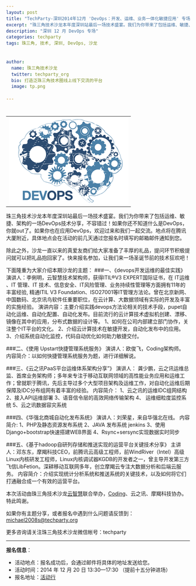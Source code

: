 ```yaml
---
layout: post
title: "TechParty-深圳2014年12月 'DevOps：开发、运维、业务一体化敏捷应用' 专场"
excerpt: "珠三角技术沙龙本年度深圳站最后一场技术盛宴。我们为你带来了包括运维、敏捷、架构的一场DevOps技术分享，不容错过！如果你还不知道什么是DevOps，你就out了。如果你也在应用DevOps，欢迎过来和我们一起交流。地点将在腾讯大厦附近，具体地点会在活动的前几天通过您报名时填写的邮箱邮件通知到您。"
description: "深圳 12 月 DevOps 专场"
categories: techparty
tags: 珠三角, 技术, 深圳, DevOps, 沙龙


author:
  name: 珠三角技术沙龙
  twitter: techparty_org
  bio: 打造泛珠三角技术圈线上线下交流的平台
  image: tp.png

---
```

<h1>
</h2>
<table> 
<tr> 
<td><img src="/img/20141204-devops.png"/></td> 
</tr> 
</table>

珠三角技术沙龙本年度深圳站最后一场技术盛宴。我们为你带来了包括运维、敏捷、架构的一场DevOps技术分享，不容错过！如果你还不知道什么是DevOps，你就out了。如果你也在应用DevOps，欢迎过来和我们一起交流。地点将在腾讯大厦附近，具体地点会在活动的前几天通过您报名时填写的邮箱邮件通知到您。

除此之外，沙龙一直以来的真爱友商们给大家准备了丰厚的礼品，提问环节积极提问就可以把礼品抱回家了。快来报名参加，让我们来一场圣诞节前的技术狂欢吧！

下面隆重为大家介绍本期沙龙的主题：
###一、《devops开发运维的最佳实践》
   演讲人：李俐明，云智慧技术架构师，获得ITIL®V3 EXPERT国际证书，在 IT运维 、IT 管理、IT 技术、信息安全、IT风险管理、业务持续性管理等方面拥有11年的丰富经验, 精通ITIL V3 Foundation、ISO27001等IT管理方法论。曾在北京新网、中国数码、北京讯鸟软件任重要职位，在云计算、大数据领域有实际的开发及丰富的实施经验。
   演讲内容：主要介绍实践devops方法论相关的技术手段，pupet自动化运维、自动化配置、自动化发布。目前流行的云计算技术虚拟机创建、漂移、镜像在其中的应用，分布式数据的设计等。
1、如何在公司内部建立部门协作，关注整个IT平台的文化。
2、介绍云计算技术在敏捷开发，自动化发布中的应用。
3、介绍系统自动化监控，代码自动优化如何助力敏捷交付。

###二、《使用 Upstart快捷管理系统服务》
  演讲人：欧俊飞，Coding架构师。
内容简介：以如何快捷管理系统服务为题，进行详细解说。

###三、《云之讯PaaS平台运维体系架构分享”》
  演讲人： 龚少鹏，云之讯运维总监、首席业务架构师；多年来专注于移动互联网领域的高性能业务应用和运维工作；曾就职于腾讯，先后主导过多个大型项目架构及运维工作，对自动化运维后期保障及IDC分布组网有着丰富的经验。
内容简介：
1、云之讯的运维IDC组网结构
2、接入API运维部署
3、语音信令层的高效网络传输架构
4、 运维细粒度监控系统
5、云之讯数据容灾系统

###四、《华强北商城自动化发布系统》
  演讲人：刘荣星，来自华强北在线。
  内容简介:
1、PHP及静态资源发布系统
2、JAVA 发布系统 jenkins
3、使用Django+bootstrap快速搭建WEB界面
4、Rsync+sersync实现数据实时同步

###五、《基于hadoop自研列存储和推送实现的运营平台关键技术分享》
  主讲人：邓东东，摩羯科技CEO，前腾讯云高级工程师，前WindRiver（Intel）高级Linux内核研发工程师，Linux内核调试器KGDB的开发者之一，曾主导开发第三方飞信LibFetion。深耕移动互联网多年，创立摩羯云专注大数据分析和后端云服务。
  内容简介：介绍实现统计分析系统和推送系统的关键技术，以及如何将它们打通融合成一个有效的运营平台。

本次活动由珠三角技术沙龙[云智慧](http://www.cloudwise.com)联合举办，[Coding](https://coding.net)、云之讯、摩羯科技协办。特此鸣谢。

如果你有主题分享，或者报名中遇到什么问题请反馈到：michael2008s@techparty.org

更多咨询请关注珠三角技术沙龙微信帐号：techparty


---
  
**报名信息**：  

* 活动地点：报名成功后，会通过邮件将具体的地址发送给您。
* 活动时间：2014 年 12 月 20 日 13:30—17:30 （提前十五分钟进场）
* 报名地址：[活动行](http://www.huodongxing.com/event/2258877300700)